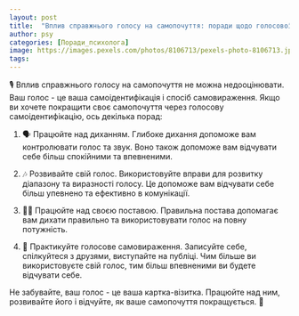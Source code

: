 ```yaml
---
layout: post
title:  "Вплив справжнього голосу на самопочуття: поради щодо голосової самоідентифікації та самовираження."
author: psy
categories: [Поради_психолога]
image: https://images.pexels.com/photos/8106713/pexels-photo-8106713.jpeg?auto=compress&cs=tinysrgb&fit=crop&h=627&w=1200
tags: 
---
```


🎙️ Вплив справжнього голосу на самопочуття не можна недооцінювати. Ваш голос - це ваша самоідентифікація і спосіб самовираження. Якщо ви хочете покращити своє самопочуття через голосову самоідентифікацію, ось декілька порад:

1. 🗣️ Працюйте над диханням. Глибоке дихання допоможе вам контролювати голос та звук. Воно також допоможе вам відчувати себе більш спокійними та впевненими.

2. 🎶 Розвивайте свій голос. Використовуйте вправи для розвитку діапазону та виразності голосу. Це допоможе вам відчувати себе більш упевнено та ефективно в комунікації.

3. 🧘‍♀️ Працюйте над своєю поставою. Правильна постава допомагає вам дихати правильно та використовувати голос на повну потужність.

4. 🎤 Практикуйте голосове самовираження. Записуйте себе, спілкуйтеся з друзями, виступайте на публіці. Чим більше ви використовуєте свій голос, тим більш впевненими ви будете відчувати себе.

Не забувайте, ваш голос - це ваша картка-візитка. Працюйте над ним, розвивайте його і відчуйте, як ваше самопочуття покращується. 🌟


